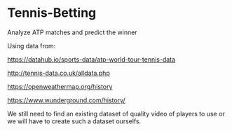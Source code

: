 # Tennis-Betting
Analyze ATP matches and predict the winner

Using data from:

https://datahub.io/sports-data/atp-world-tour-tennis-data

http://tennis-data.co.uk/alldata.php

https://openweathermap.org/history

https://www.wunderground.com/history/


We still need to find an existing dataset of quality video of players to use or we will have to create such a dataset ourselfs. 
